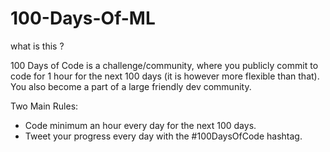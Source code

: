 # 100-Days-Of-ML
what is this ?

100 Days of Code is a challenge/community, where you publicly commit to code for 1 hour for the next 100 days (it is however more flexible than that). You also become a part of a large friendly dev community.

Two Main Rules:
- Code minimum an hour every day for the next 100 days.
- Tweet your progress every day with the #100DaysOfCode hashtag.
